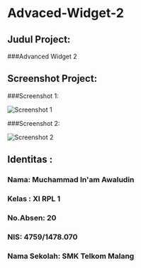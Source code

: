 # Advaced-Widget-2
 
 
## Judul Project:
 
 
###Advanced Widget 2




    
    
    
## Screenshot Project:
###Screenshot 1:


![Screenshot 1](https://docs.google.com/uc?id=0Bxzv7ZNEpQLtSlZVMlRJbG5ncDQ)




###Screenshot 2:


![Screenshot 2](https://docs.google.com/uc?id=0Bxzv7ZNEpQLtTlFuR184dm9QdFU)


## Identitas :
###  Nama: Muchammad In'am Awaludin
###  Kelas : XI RPL 1
###  No.Absen: 20
###  NIS: 4759/1478.070
###  Nama Sekolah: SMK Telkom Malang
